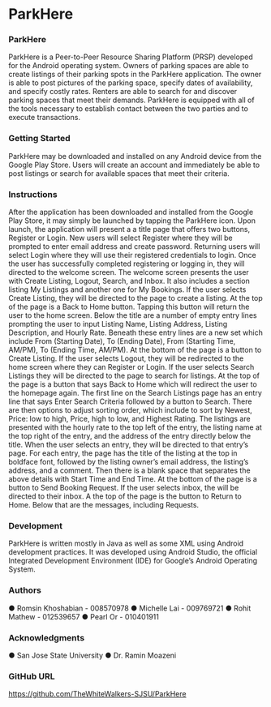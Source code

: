 # ParkHere
### ParkHere

ParkHere is a Peer-to-Peer Resource Sharing Platform (PRSP) developed for the Android operating system. Owners of parking spaces are able to create listings of their parking spots in the ParkHere application. The owner is able to post pictures of the parking space, specify dates of availability, and specify costly rates. Renters are able to search for and discover parking spaces that meet their demands. ParkHere is equipped with all of the tools necessary to establish contact between the two parties and to execute transactions. 

### Getting Started

ParkHere may be downloaded and installed on any Android device from the Google Play Store. Users will create an account and immediately be able to post listings or search for available spaces that meet their criteria. 

### Instructions

After the application has been downloaded and installed from the Google Play Store, it may simply be launched by tapping the ParkHere icon. Upon launch, the application will present a a title page that offers two buttons, Register or Login. New users will select Register where they will be prompted to enter email address and create password. Returning users will select Login where they will use their registered credentials to login. 
Once the user has successfully completed registering or logging in, they will directed to the welcome screen. The welcome screen presents the user with Create Listing, Logout, Search, and Inbox. It also includes a section listing My Listings and another one for My Bookings. 
If the user selects Create Listing, they will be directed to the page to create a listing. At the top of the page is a Back to Home button. Tapping this button will return the user to the home screen. Below the title are a number of empty entry lines prompting the user to input Listing Name, Listing Address, Listing Description, and Hourly Rate. Beneath these entry lines are a new set which include From (Starting Date), To (Ending Date), From (Starting Time, AM/PM), To (Ending Time, AM/PM). At the bottom of the page is a button to Create Listing.
If the user selects Logout, they will be redirected to the home screen where they can Register or Login.
If the user selects Search Listings they will be directed to the page to search for listings. At the top of the page is a button that says Back to Home which will redirect the user to the homepage again. The first line on the Search Listings page has an entry line that says Enter Search Criteria followed by a button to Search. There are then options to adjust sorting order, which include to sort by Newest, Price: low to high, Price, high to low, and Highest Rating. The listings are presented with the hourly rate to the top left of the entry, the listing name at the top right of the entry, and the address of the entry directly below the title. When the user selects an entry, they will be directed to that entry’s page. For each entry, the page has the title of the listing at the top in boldface font, followed by the listing owner’s email address, the listing’s address, and a comment. Then there is a blank space that separates the above details with Start Time and End Time. At the bottom of the page is a button to Send Booking Request. 
If the user selects inbox, the will be directed to their inbox. A the top of the page is the button to Return to Home. Below that are the messages, including Requests. 

### Development

ParkHere is written mostly in Java as well as some XML using Android development practices. It was developed using Android Studio, the official Integrated Development Environment (IDE) for Google’s Android Operating System. 

### Authors

●	Romsin Khoshabian - 008570978
●	Michelle Lai - 009769721
●	Rohit Mathew - 012539657
●	Pearl Or - 010401911

### Acknowledgments

●	San Jose State University
●	Dr. Ramin Moazeni

### GitHub URL

https://github.com/TheWhiteWalkers-SJSU/ParkHere
